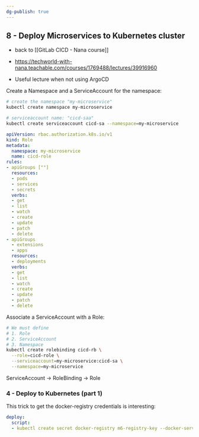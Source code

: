 ```yaml
---
dg-publish: true
---
```

## 8 - Deploy Microservices to Kubernetes cluster

- back to [[GitLab CICD - Nana course]]

- <https://techworld-with-nana.teachable.com/courses/1769488/lectures/39916960>
- Useful lecture when not using ArgoCD

Create a Namespace and a ServiceAccount for the namespace:
```bash
# create the namespace "my-microservice"
kubectl create namespace my-microservice

# serviceaccount name: "cicd-saa"
kubectl create serviceaccount cicd-sa --namespace=my-microservice
```


```yaml
apiVersion: rbac.authorization.k8s.io/v1
kind: Role
metadata:
  namespace: my-microservice
  name: cicd-role
rules:
- apiGroups [""]
  resources:
  - pods
  - services
  - secrets
  verbs:
  - get
  - list
  - watch
  - create
  - update
  - patch
  - delete
- apiGroups 
  - extensions
  - apps
  resources:
  - deployments
  verbs:
  - get
  - list
  - watch
  - create
  - update
  - patch
  - delete
```

Associate a ServiceAccount with a Role:
```bash
# We must define
# 1. Role
# 2. ServiceAccount
# 3. Namespace
kubectl create rolebinding cicd-rb \
  --role=cicd-role \
  --serviceaccount=my-microservice:cicd-sa \
  --namespace=my-microservice
```

ServiceAccount -> RoleBinding -> Role


### 4 - Deploy to Kubernetes (part 1)

This trick to get the docker-registry credentials is interesting:
```yaml
deploy:
  script:
  - kubectl create secret docker-registry m6-registry-key --docker-server=$CI_REGISTRY --docker-username=$GITLAB_USER --docker-password=$GITLAB_PAASSWORD -n my-microservice --dry-run=client -o yaml | kubectl apply -f -
```

